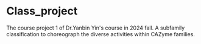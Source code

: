 # Class_project

The course project 1 of Dr.Yanbin Yin's course in 2024 fall. A subfamily classification to choreograph the diverse activities within CAZyme families.
